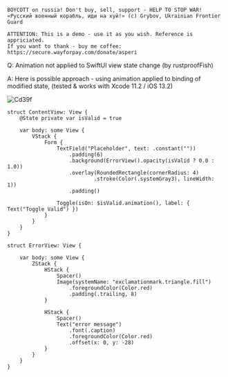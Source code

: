 ```
BOYCOTT on russia! Don't buy, sell, support - HELP TO STOP WAR!
«Русский военный корабль, иди на хуй!» (c) Grybov, Ukrainian Frontier Guard

ATTENTION: This is a demo - use it as you wish. Reference is appriciated.
If you want to thank - buy me coffee: https://secure.wayforpay.com/donate/asperi
```

Q: Animation not applied to SwiftUI view state change (by rustproofFish)

A: Here is possible approach - using animation applied to binding of modified state, (tested & works with Xcode 11.2 / iOS 13.2)

![Cd39f](https://user-images.githubusercontent.com/62171579/175861520-b480b15d-f6ca-4a3d-971d-482758d95ff9.gif)

    struct ContentView: View {
        @State private var isValid = true
    
        var body: some View {
            VStack {
                Form {
                    TextField("Placeholder", text: .constant(""))
                        .padding(6)
                        .background(ErrorView().opacity(isValid ? 0.0 : 1.0))
                        .overlay(RoundedRectangle(cornerRadius: 4)
                                .stroke(Color(.systemGray3), lineWidth: 1))
                        .padding()
    
                    Toggle(isOn: $isValid.animation(), label: { Text("Toggle Valid") })
                }
            }
        }
    }
    
    struct ErrorView: View {
    
        var body: some View {
            ZStack {
                HStack {
                    Spacer()
                    Image(systemName: "exclamationmark.triangle.fill")
                        .foregroundColor(Color.red)
                        .padding(.trailing, 8)
                }
    
                HStack {
                    Spacer()
                    Text("error message")
                        .font(.caption)
                        .foregroundColor(Color.red)
                        .offset(x: 0, y: -28)
                }
            }
        }
    }
